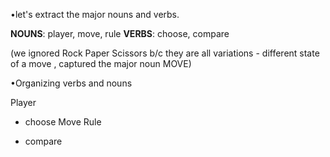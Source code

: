 •let's extract the major nouns and verbs.

**NOUNS**: player, move, rule
**VERBS**: choose, compare

(we ignored Rock Paper Scissors b/c they are all variations - different state of a move , captured the major noun MOVE)

•Organizing verbs and nouns

Player
- choose
Move
Rule

- compare